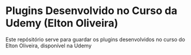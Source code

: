 # Plugins Desenvolvido no Curso da Udemy (Elton Oliveira)

Este repósitório serve para guardar os plugins desenvolvidos no curso do Elton Oliveira, disponível na Udemy


